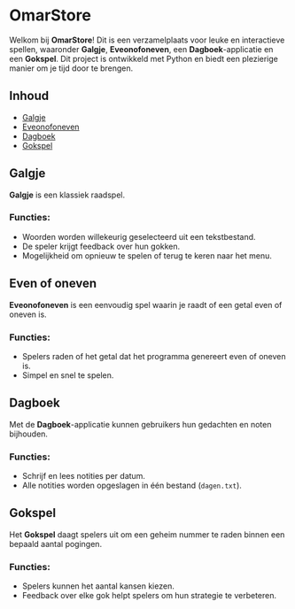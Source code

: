 # OmarStore 

Welkom bij **OmarStore**! Dit is een verzamelplaats voor leuke en interactieve spellen, waaronder **Galgje**, **Eveonofoneven**, een **Dagboek**-applicatie en een **Gokspel**. Dit project is ontwikkeld met Python en biedt een plezierige manier om je tijd door te brengen.

## Inhoud

- [Galgje](#galgje)
- [Eveonofoneven](#evenofoneven)
- [Dagboek](#dagboek)
- [Gokspel](#gokspel)


## Galgje

**Galgje** is een klassiek raadspel.
### Functies:
- Woorden worden willekeurig geselecteerd uit een tekstbestand.
- De speler krijgt feedback over hun gokken.
- Mogelijkheid om opnieuw te spelen of terug te keren naar het menu.

## Even of oneven

**Eveonofoneven** is een eenvoudig spel waarin je raadt of een getal even of oneven is.

### Functies:
- Spelers raden of het getal dat het programma genereert even of oneven is.
- Simpel en snel te spelen.

## Dagboek

Met de **Dagboek**-applicatie kunnen gebruikers hun gedachten en noten bijhouden. 

### Functies:
- Schrijf en lees notities per datum.
- Alle notities worden opgeslagen in één bestand (`dagen.txt`).

## Gokspel

Het **Gokspel** daagt spelers uit om een geheim nummer te raden binnen een bepaald aantal pogingen. 

### Functies:
- Spelers kunnen het aantal kansen kiezen.
- Feedback over elke gok helpt spelers om hun strategie te verbeteren.


